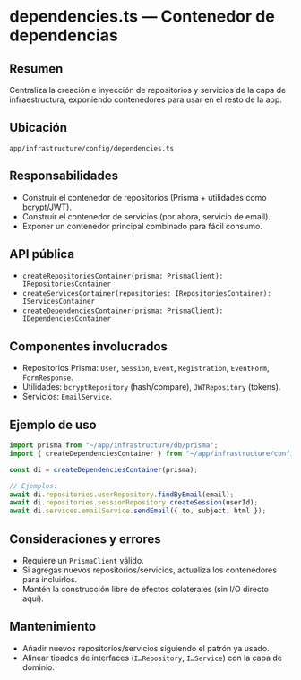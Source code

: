 # dependencies.ts — Contenedor de dependencias

## Resumen
Centraliza la creación e inyección de repositorios y servicios de la capa de infraestructura, exponiendo contenedores para usar en el resto de la app.

## Ubicación
`app/infrastructure/config/dependencies.ts`

## Responsabilidades
- Construir el contenedor de repositorios (Prisma + utilidades como bcrypt/JWT).
- Construir el contenedor de servicios (por ahora, servicio de email).
- Exponer un contenedor principal combinado para fácil consumo.

## API pública
- `createRepositoriesContainer(prisma: PrismaClient): IRepositoriesContainer`
- `createServicesContainer(repositories: IRepositoriesContainer): IServicesContainer`
- `createDependenciesContainer(prisma: PrismaClient): IDependenciesContainer`

## Componentes involucrados
- Repositorios Prisma: `User`, `Session`, `Event`, `Registration`, `EventForm`, `FormResponse`.
- Utilidades: `bcryptRepository` (hash/compare), `JWTRepository` (tokens).
- Servicios: `EmailService`.

## Ejemplo de uso
```ts
import prisma from "~/app/infrastructure/db/prisma";
import { createDependenciesContainer } from "~/app/infrastructure/config/dependencies";

const di = createDependenciesContainer(prisma);

// Ejemplos:
await di.repositories.userRepository.findByEmail(email);
await di.repositories.sessionRepository.createSession(userId);
await di.services.emailService.sendEmail({ to, subject, html });
```

## Consideraciones y errores
- Requiere un `PrismaClient` válido.
- Si agregas nuevos repositorios/servicios, actualiza los contenedores para incluirlos.
- Mantén la construcción libre de efectos colaterales (sin I/O directo aquí).

## Mantenimiento
- Añadir nuevos repositorios/servicios siguiendo el patrón ya usado.
- Alinear tipados de interfaces (`I…Repository`, `I…Service`) con la capa de dominio.
